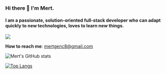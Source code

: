 
### Hi there 👋 I'm Mert.

#### I am a passionate, solution-oriented full-stack developer who can adapt quickly to new technologies, loves to learn new things.

![](https://komarev.com/ghpvc/?username=vnylbscr)

**How to reach me**: mertgenc8@gmail.com

![Mert's GitHub stats](https://github-readme-stats.vercel.app/api?username=vnylbscr&hide=contribs,prs)

[![Top Langs](https://github-readme-stats.vercel.app/api/top-langs/?username=vnylbscr&layout=compact)](https://github.com/anuraghazra/github-readme-stats)



